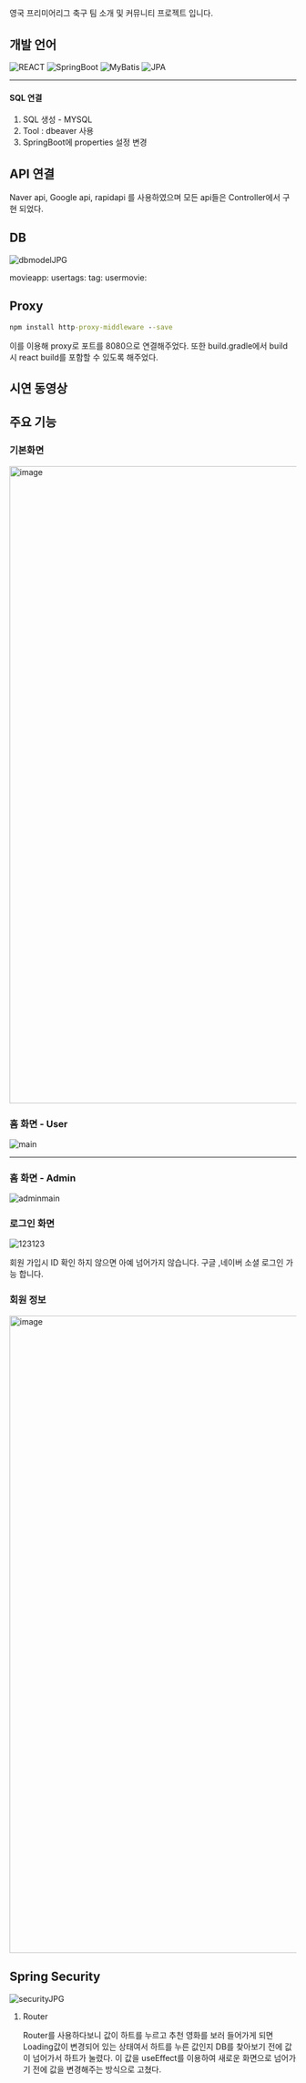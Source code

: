 #

영국 프리미어리그 축구 팀 소개 및 커뮤니티 프로젝트 입니다. 

## 개발 언어
![REACT](https://img.shields.io/badge/React-61DAFB?style=flat&logo=React&logoColor=FFFFFF)
![SpringBoot](https://img.shields.io/badge/SpringBoot-6DB33F?style=flat&logo=SpringBoot)
![MyBatis](https://img.shields.io/badge/MyBatis-000000?style=flat)
![JPA](https://img.shields.io/badge/JPA-000000?style=flat)



<hr>

#### SQL 연결
1. SQL 생성 - MYSQL
2. Tool : dbeaver 사용
3. SpringBoot에 properties 설정 변경


## API 연결
Naver api, Google api, rapidapi 를 사용하였으며 모든 api들은 Controller에서 구현 되었다. 

## DB
![dbmodelJPG](https://github.com/user-attachments/assets/d0b87c17-6413-4e3e-858a-df4051122220)

movieapp: 
usertags: 
tag: 
usermovie: 

## Proxy
```cmd
npm install http-proxy-middleware --save
```
이를 이용해 proxy로 포트를 8080으로 연결해주었다.
또한 build.gradle에서 build 시 react build를 포함할 수 있도록 해주었다.

## 시연 동영상



## 주요 기능


### 기본화면
<img width="1120" alt="image" src="https://github.com/jeongdonggi/MovieWeb/assets/100845304/2a00d7c4-bca9-4afd-b9b0-fdfe7a60999e">



### 홈 화면 - User
![main](https://github.com/user-attachments/assets/e6a5c017-eb19-48e2-bbc9-6a786ad0cc1f)

<hr/>

### 홈 화면 - Admin
![adminmain](https://github.com/user-attachments/assets/3106688f-de13-4ec5-8da7-26ee11e8df1a)

### 로그인 화면

![123123](https://github.com/user-attachments/assets/436d54c0-e219-41ea-8c23-9bfef821933c)

회원 가입시 ID 확인 하지 않으면 아예 넘어가지 않습니다. 
구글 ,네이버 소셜 로그인 가능 합니다.


### 회원 정보
<img width="1120" alt="image" src="https://github.com/jeongdonggi/MovieWeb/assets/100845304/026c4a4c-b799-42c3-902d-953b1ebe64d6">


## Spring Security
![securityJPG](https://github.com/user-attachments/assets/cc37c525-a412-4c72-920d-5e913236ce50)


1. Router
   
   Router를 사용하다보니 값이 하트를 누르고 추천 영화를 보러 들어가게 되면 Loading값이 변경되어 있는 상태여서 하트를 누른 값인지 DB를 찾아보기 전에 값이 넘어가서 하트가 눌렸다. 이 값을 useEffect를 이용하여 새로운 화면으로 넘어가기 전에 값을 변경해주는 방식으로 고쳤다.
